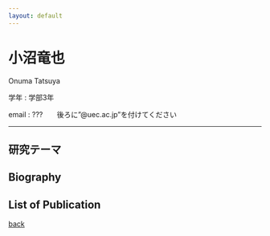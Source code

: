 ```yaml
---
layout: default
---
```


# 小沼竜也

<!-- ![takaki](./fig/toh.jpg){:width="300px"} -->

Onuma Tatsuya

学年 : 学部3年

email : ???　　後ろに”@uec.ac.jp”を付けてください

---


## 研究テーマ


## Biography


## List of Publication

[back](./)

